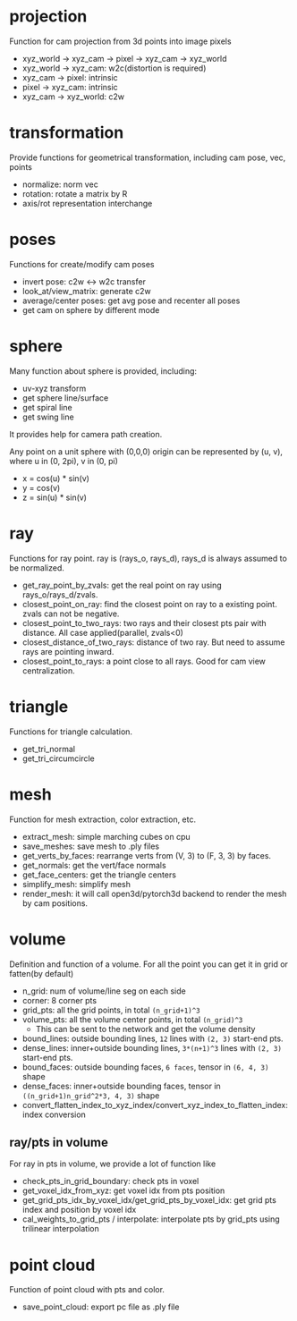 # projection
Function for cam projection from 3d points into image pixels
- xyz_world -> xyz_cam -> pixel -> xyz_cam -> xyz_world
- xyz_world -> xyz_cam: w2c(distortion is required)
- xyz_cam -> pixel: intrinsic
- pixel -> xyz_cam: intrinsic
- xyz_cam -> xyz_world: c2w

# transformation
Provide functions for geometrical transformation, including cam pose, vec, points
- normalize: norm vec
- rotation: rotate a matrix by R
- axis/rot representation interchange

# poses
Functions for create/modify cam poses
- invert pose: c2w <-> w2c transfer
- look_at/view_matrix: generate c2w
- average/center poses: get avg pose and recenter all poses
- get cam on sphere by different mode

# sphere
Many function about sphere is provided, including:
- uv-xyz transform
- get sphere line/surface
- get spiral line
- get swing line

It provides help for camera path creation.

Any point on a unit sphere with (0,0,0) origin can be represented by (u, v),
where u in (0, 2pi), v in (0, pi)
- x = cos(u) * sin(v)
- y = cos(v)
- z = sin(u) * sin(v)

# ray
Functions for ray point. ray is (rays_o, rays_d), rays_d is always assumed to be normalized.
- get_ray_point_by_zvals: get the real point on ray using rays_o/rays_d/zvals.
- closest_point_on_ray: find the closest point on ray to a existing point. zvals can not be negative.
- closest_point_to_two_rays: two rays and their closest pts pair with distance. All case applied(parallel, zvals<0)
- closest_distance_of_two_rays: distance of two ray. But need to assume rays are pointing inward.
- closest_point_to_rays: a point close to all rays. Good for cam view centralization.

# triangle
Functions for triangle calculation.
- get_tri_normal
- get_tri_circumcircle

# mesh
Function for mesh extraction, color extraction, etc.
- extract_mesh: simple marching cubes on cpu
- save_meshes: save mesh to .ply files
- get_verts_by_faces: rearrange verts from (V, 3) to (F, 3, 3) by faces.
- get_normals: get the vert/face normals
- get_face_centers: get the triangle centers
- simplify_mesh: simplify mesh
- render_mesh: it will call open3d/pytorch3d backend to render the mesh by cam positions.

# volume
Definition and function of a volume. For all the point you can get it in grid or fatten(by default)
- n_grid: num of volume/line seg on each side
- corner: 8 corner pts
- grid_pts: all the grid points, in total `(n_grid+1)^3`
- volume_pts: all the volume center points, in total `(n_grid)^3`
  - This can be sent to the network and get the volume density
- bound_lines: outside bounding lines, `12` lines with `(2, 3)` start-end pts.
- dense_lines: inner+outside bounding lines, `3*(n+1)^3` lines with `(2, 3)` start-end pts.
- bound_faces: outside bounding faces, `6 faces`, tensor in `(6, 4, 3)` shape
- dense_faces: inner+outside bounding faces, tensor in `((n_grid+1)n_grid^2*3, 4, 3)` shape
- convert_flatten_index_to_xyz_index/convert_xyz_index_to_flatten_index: index conversion
## ray/pts in volume
For ray in pts in volume, we provide a lot of function like
- check_pts_in_grid_boundary: check pts in voxel
- get_voxel_idx_from_xyz: get voxel idx from pts position
- get_grid_pts_idx_by_voxel_idx/get_grid_pts_by_voxel_idx: get grid pts index and position by voxel idx
- cal_weights_to_grid_pts / interpolate: interpolate pts by grid_pts using trilinear interpolation


# point cloud
Function of point cloud with pts and color.
- save_point_cloud: export pc file as .ply file

